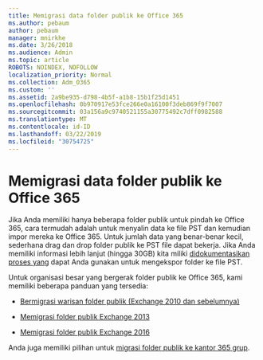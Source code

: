 ```yaml
---
title: Memigrasi data folder publik ke Office 365
ms.author: pebaum
author: pebaum
manager: mnirkhe
ms.date: 3/26/2018
ms.audience: Admin
ms.topic: article
ROBOTS: NOINDEX, NOFOLLOW
localization_priority: Normal
ms.collection: Adm_O365
ms.custom: ''
ms.assetid: 2a9be935-d798-4b5f-a1b8-15b1f25d1451
ms.openlocfilehash: 0b970917e53fce266e0a16100f3deb869f9f7007
ms.sourcegitcommit: 03a156a9c9740521155a30775492c7dff0982588
ms.translationtype: MT
ms.contentlocale: id-ID
ms.lasthandoff: 03/22/2019
ms.locfileid: "30754725"
---
```

# <a name="migrate-public-folder-data-to-office-365"></a>Memigrasi data folder publik ke Office 365

Jika Anda memiliki hanya beberapa folder publik untuk pindah ke Office 365, cara termudah adalah untuk menyalin data ke file PST dan kemudian impor mereka ke Office 365. Untuk jumlah data yang benar-benar kecil, sederhana drag dan drop folder publik ke PST file dapat bekerja. Jika Anda memiliki informasi lebih lanjut (hingga 30GB) kita miliki [didokumentasikan proses yang](https://technet.microsoft.com/library/dn874017%28v=exchg.150%29.aspx#PSTMigrate) dapat Anda gunakan untuk mengekspor folder ke file PST. 
  
Untuk organisasi besar yang bergerak folder publik ke Office 365, kami memiliki beberapa panduan yang tersedia:
  
- [Bermigrasi warisan folder publik (Exchange 2010 dan sebelumnya)](https://technet.microsoft.com/library/dn874017%28v=exchg.150%29.aspx)
    
- [Memigrasi folder publik Exchange 2013](https://technet.microsoft.com/library/mt798260%28v=exchg.150%29.aspx)
    
- [Memigrasi folder publik Exchange 2016](https://technet.microsoft.com/library/mt798260%28v=exchg.160%29.aspx)
    
Anda juga memiliki pilihan untuk [migrasi folder publik ke kantor 365 grup](https://technet.microsoft.com/library/mt843872%28v=exchg.150%29.aspx).
  

